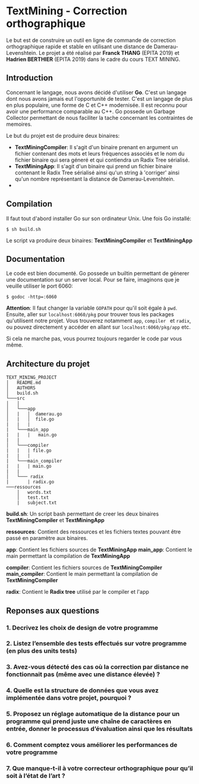 # TextMining - Correction orthographique

Le but est de construire un outil en ligne de commande de correction orthographique rapide et stable en utilisant une distance de Damerau-Levenshtein.
Le projet a été réalisé par **Franck THANG** (EPITA 2019) et **Hadrien BERTHIER** (EPITA 2019) dans le cadre du cours TEXT MINING.

## Introduction

Concernant le langage, nous avons décidé d'utiliser __Go__. C'est un langage dont nous avons jamais eut l'opportunité de tester. C'est un langage de plus en plus populaire, une forme de C et C++ modernisée. Il est reconnu pour avoir une performance comparable au C++.
Go possede un Garbage Collector permettant de nous faciliter la tache concernant les contraintes de memoires.

Le but du projet est de produire deux binaires:
- __TextMiningCompiler__: Il s'agit d'un binaire prenant en argument un fichier contenant des mots et leurs fréquences associés et le nom du fichier binaire qui sera géneré et qui contiendra un Radix Tree sérialisé.
- __TextMiningApp__: Il s'agit d'un binaire qui prend  un fichier binaire contenant le Radix Tree sérialisé ainsi qu'un string à 'corriger' ainsi qu'un nombre représentant la distance de Damerau-Levenshtein.
- 
## Compilation

Il faut tout d'abord installer Go sur son ordinateur Unix. Une fois Go installé:
```
$ sh build.sh
```
Le script va produire deux binaires: __TextMiningCompiler__ et __TextMiningApp__ 

## Documentation

Le code est bien documenté. Go possede un builtin permettant de génerer une documentation sur un server local. Pour se faire, imaginons que je veuille utiliser le port 6060:

```
$ godoc -http=:6060
```
__Attention__: Il faut changer la variable `GOPATH` pour qu'il soit égale à `pwd`.
Ensuite, aller sur `localhost:6060/pkg` pour trouver tous les packages qu'utilisent notre projet. Vous trouverez notamment `app`, `compiler ` et `radix`, ou pouvez directement y accéder en allant sur `localhost:6060/pkg/app` etc.

Si cela ne marche pas, vous pourrez toujours regarder le code par vous même.

## Architecture du projet
```
TEXT_MINING_PROJECT
│   README.md
│   AUTHORS
│   build.sh
└───src
│   │
│   └───app
│   |   │  damerau.go
│   |   │  file.go
|   |   |
|   └───main_app
|   |   |   main.go
|   |
│   └───compiler
|   |   | file.go
|   |   |
|   └───main_compiler
|   |   | main.go
|   |
│   └─── radix
|       | radix.go
───ressources
    │   words.txt
    │   test.txt
    |   subject.txt
```

**build.sh**: Un script bash permettant de creer les deux binaires __TextMiningCompiler__ et __TextMiningApp__

**ressources**: Contient des ressources et les fichiers textes pouvant être passé en paramètre aux binaires.

**app**: Contient les fichiers sources de __TextMiningApp__
**main_app**: Contient le main permettant la compilation de __TextMiningApp__

**compiler**: Contient les fichiers sources de __TextMiningCompiler__
**main_compiler**: Contient le main permettant la compilation de __TextMiningCompiler__

**radix**: Contient le __Radix tree__ utilisé par le compiler et l'app

## Reponses aux questions

###  1.	Decrivez les choix de design de votre programme
### 2.	Listez l’ensemble des tests effectués sur votre programme (en plus des units tests)
### 3.	Avez-vous détecté des cas où la correction par distance ne fonctionnait pas (même avec une distance élevée) ?
### 4.	Quelle est la structure de données que vous avez implémentée dans votre projet, pourquoi ?
### 5.	Proposez un réglage automatique de la distance pour un programme qui prend juste une chaîne de caractères en entrée, donner le processus d’évaluation ainsi que les résultats
### 6.	Comment comptez vous améliorer les performances de votre programme
### 7.	Que manque-t-il à votre correcteur orthographique pour qu’il soit à l’état de l’art ?

